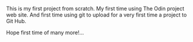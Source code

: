 This is my first project from scratch. My first time using The Odin project web site. And first time using git to upload for a very first time a project to Git Hub.

Hope first time of many more!...


